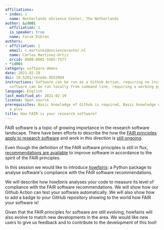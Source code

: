 ```yaml
---
affiliations:
- index: 1
  name: Netherlands eScience Center, The Netherlands
author: &id001
  affiliation: 1
  is_speaker: true
  name: Faruk Diblen
authors:
- affiliation: 1
  email: c.martinez@esciencecenter.nl
  name: Carlos Martinez-Ortiz
  orcid: 0000-0001-5565-7577
- *id001
category: software-demos
date: 2021-02-19
doi: 10.5281/zenodo.4552004
instructions: Software can be run as a Github Action, requiring no installation. Alternatively,
  software can be run locally from command line, requiring a working python installation.
language: English
last_modified_at: 2021-02-19
license: Open source
prerequisites: Basic knowledge of Github is required, Basic knowledge of Python is
  a plus
title: How FAIR is your research software?
---
```


FAIR software is a topic of growing importance in the research software landscape. There have been efforts to describe the how the [FAIR principles apply to research software][1] and work in this direction is [still ongoing][2].

Even though the definition of the FAIR software principles is still in flux, [recommendations are available][3] to improve software in accordance to the spirit of the FAIR principles.

In this session we would like to introduce *[howfairis][4]*: a Python package to analyse software's compliance with the FAIR software recommendations.

We will describe how *howfairis* analyses your code to measure its level of compliance with the FAIR software recommendations. We will show how our Github Action can test your software automatically. We will also show how to add a badge to your GitHub repository showing to the world how FAIR your software is!

Given that the FAIR principles for software are still evolving, howfairis will also evolve to match new developments in the area. We would like new users to give us feedback and to contribute to the development of this tool!

  [1]: https://doi.org/10.3233/DS-190026
  [2]: https://www.rd-alliance.org/groups/fair-4-research-software-fair4rs-wg
  [3]: https://fair-software.eu/
  [4]: https://github.com/fair-software/howfairis/